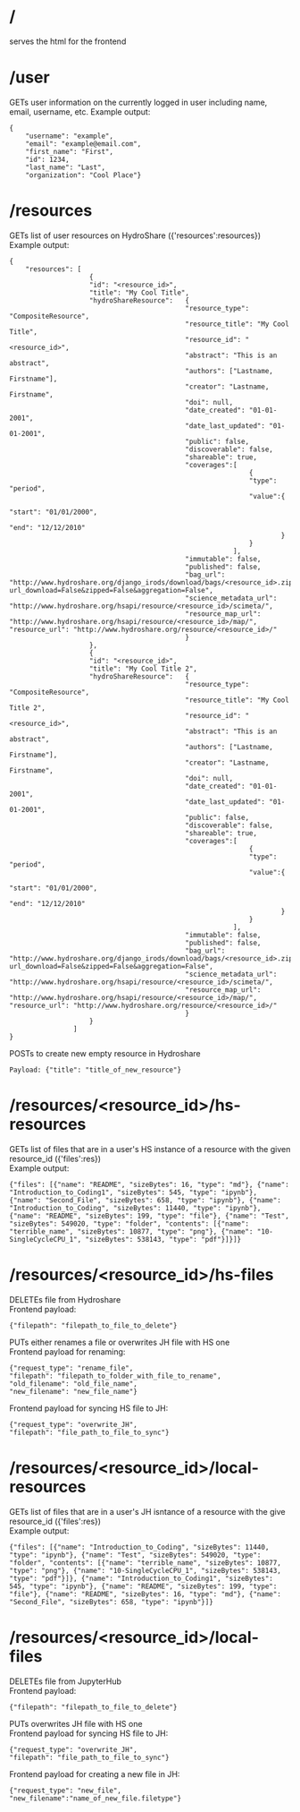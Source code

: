 # /
serves the html for the frontend

# /user
GETs user information on the currently logged in user including name, email, username, etc.
Example output:

```
{
    "username": "example",
    "email": "example@email.com",
    "first_name": "First",
    "id": 1234,
    "last_name": "Last",
    "organization": "Cool Place"}
```

# /resources
GETs list of user resources on HydroShare ({'resources':resources})
Example output:

```
{
    "resources": [  
                    {
                    "id": "<resource_id>",
                    "title": "My Cool Title",
                    "hydroShareResource":   {
                                            "resource_type": "CompositeResource",
                                            "resource_title": "My Cool Title",
                                            "resource_id": "<resource_id>",
                                            "abstract": "This is an abstract",
                                            "authors": ["Lastname, Firstname"],
                                            "creator": "Lastname, Firstname",
                                            "doi": null,
                                            "date_created": "01-01-2001",
                                            "date_last_updated": "01-01-2001",
                                            "public": false,
                                            "discoverable": false,
                                            "shareable": true,
                                            "coverages":[
                                                            {
                                                            "type": "period",
                                                            "value":{
                                                                        "start": "01/01/2000",
                                                                        "end": "12/12/2010"
                                                                    }
                                                            }
                                                        ],
                                            "immutable": false,
                                            "published": false,
                                            "bag_url": "http://www.hydroshare.org/django_irods/download/bags/<resource_id>.zip?url_download=False&zipped=False&aggregation=False",
                                            "science_metadata_url": "http://www.hydroshare.org/hsapi/resource/<resource_id>/scimeta/",
                                            "resource_map_url": "http://www.hydroshare.org/hsapi/resource/<resource_id>/map/", "resource_url": "http://www.hydroshare.org/resource/<resource_id>/"
                                            }
                    },
                    {
                    "id": "<resource_id>",
                    "title": "My Cool Title 2",
                    "hydroShareResource":   {
                                            "resource_type": "CompositeResource",
                                            "resource_title": "My Cool Title 2",
                                            "resource_id": "<resource_id>",
                                            "abstract": "This is an abstract",
                                            "authors": ["Lastname, Firstname"],
                                            "creator": "Lastname, Firstname",
                                            "doi": null,
                                            "date_created": "01-01-2001",
                                            "date_last_updated": "01-01-2001",
                                            "public": false,
                                            "discoverable": false,
                                            "shareable": true,
                                            "coverages":[
                                                            {
                                                            "type": "period",
                                                            "value":{
                                                                        "start": "01/01/2000",
                                                                        "end": "12/12/2010"
                                                                    }
                                                            }
                                                        ],
                                            "immutable": false,
                                            "published": false,
                                            "bag_url": "http://www.hydroshare.org/django_irods/download/bags/<resource_id>.zip?url_download=False&zipped=False&aggregation=False",
                                            "science_metadata_url": "http://www.hydroshare.org/hsapi/resource/<resource_id>/scimeta/",
                                            "resource_map_url": "http://www.hydroshare.org/hsapi/resource/<resource_id>/map/", "resource_url": "http://www.hydroshare.org/resource/<resource_id>/"
                                            }
                    }
                ]
}
```

POSTs to create new empty resource in Hydroshare  
```
Payload: {"title": "title_of_new_resource"}
```

# /resources/<resource_id>/hs-resources
GETs list of files that are in a user's HS instance of a resource with the given resource_id ({'files':res})  
Example output:
```
{"files": [{"name": "README", "sizeBytes": 16, "type": "md"}, {"name": "Introduction_to_Coding1", "sizeBytes": 545, "type": "ipynb"}, {"name": "Second_File", "sizeBytes": 658, "type": "ipynb"}, {"name": "Introduction_to_Coding", "sizeBytes": 11440, "type": "ipynb"}, {"name": "README", "sizeBytes": 199, "type": "file"}, {"name": "Test", "sizeBytes": 549020, "type": "folder", "contents": [{"name": "terrible_name", "sizeBytes": 10877, "type": "png"}, {"name": "10-SingleCycleCPU_1", "sizeBytes": 538143, "type": "pdf"}]}]}
```

# /resources/<resource_id>/hs-files
DELETEs file from Hydroshare  
Frontend payload:
```
{"filepath": "filepath_to_file_to_delete"}
```

PUTs either renames a file or overwrites JH file with HS one  
Frontend payload for renaming:
```
{"request_type": "rename_file",
"filepath": "filepath_to_folder_with_file_to_rename",
"old_filename": "old_file_name",
"new_filename": "new_file_name"}
```

Frontend payload for syncing HS file to JH:
```
{"request_type": "overwrite_JH",
"filepath": "file_path_to_file_to_sync"}
```

# /resources/<resource_id>/local-resources
GETs list of files that are in a user's JH isntance of a resource with the give resource_id ({'files':res})  
Example output:

```
{"files": [{"name": "Introduction_to_Coding", "sizeBytes": 11440, "type": "ipynb"}, {"name": "Test", "sizeBytes": 549020, "type": "folder", "contents": [{"name": "terrible_name", "sizeBytes": 10877, "type": "png"}, {"name": "10-SingleCycleCPU_1", "sizeBytes": 538143, "type": "pdf"}]}, {"name": "Introduction_to_Coding1", "sizeBytes": 545, "type": "ipynb"}, {"name": "README", "sizeBytes": 199, "type": "file"}, {"name": "README", "sizeBytes": 16, "type": "md"}, {"name": "Second_File", "sizeBytes": 658, "type": "ipynb"}]}
```

# /resources/<resource_id>/local-files
DELETEs file from JupyterHub  
Frontend payload:
```
{"filepath": "filepath_to_file_to_delete"}
```

PUTs overwrites JH file with HS one  
Frontend payload for syncing HS file to JH:
```
{"request_type": "overwrite_JH",
"filepath": "file_path_to_file_to_sync"}
```
Frontend payload for creating a new file in JH:
```
{"request_type": "new_file",
"new_filename":"name_of_new_file.filetype"}
```
